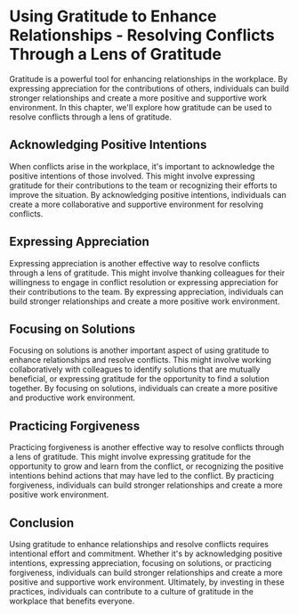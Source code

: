 Using Gratitude to Enhance Relationships - Resolving Conflicts Through a Lens of Gratitude
=====================================================================================================

Gratitude is a powerful tool for enhancing relationships in the workplace. By expressing appreciation for the contributions of others, individuals can build stronger relationships and create a more positive and supportive work environment. In this chapter, we'll explore how gratitude can be used to resolve conflicts through a lens of gratitude.

Acknowledging Positive Intentions
---------------------------------

When conflicts arise in the workplace, it's important to acknowledge the positive intentions of those involved. This might involve expressing gratitude for their contributions to the team or recognizing their efforts to improve the situation. By acknowledging positive intentions, individuals can create a more collaborative and supportive environment for resolving conflicts.

Expressing Appreciation
-----------------------

Expressing appreciation is another effective way to resolve conflicts through a lens of gratitude. This might involve thanking colleagues for their willingness to engage in conflict resolution or expressing appreciation for their contributions to the team. By expressing appreciation, individuals can build stronger relationships and create a more positive work environment.

Focusing on Solutions
---------------------

Focusing on solutions is another important aspect of using gratitude to enhance relationships and resolve conflicts. This might involve working collaboratively with colleagues to identify solutions that are mutually beneficial, or expressing gratitude for the opportunity to find a solution together. By focusing on solutions, individuals can create a more positive and productive work environment.

Practicing Forgiveness
----------------------

Practicing forgiveness is another effective way to resolve conflicts through a lens of gratitude. This might involve expressing gratitude for the opportunity to grow and learn from the conflict, or recognizing the positive intentions behind actions that may have led to the conflict. By practicing forgiveness, individuals can build stronger relationships and create a more positive work environment.

Conclusion
----------

Using gratitude to enhance relationships and resolve conflicts requires intentional effort and commitment. Whether it's by acknowledging positive intentions, expressing appreciation, focusing on solutions, or practicing forgiveness, individuals can build stronger relationships and create a more positive and supportive work environment. Ultimately, by investing in these practices, individuals can contribute to a culture of gratitude in the workplace that benefits everyone.


